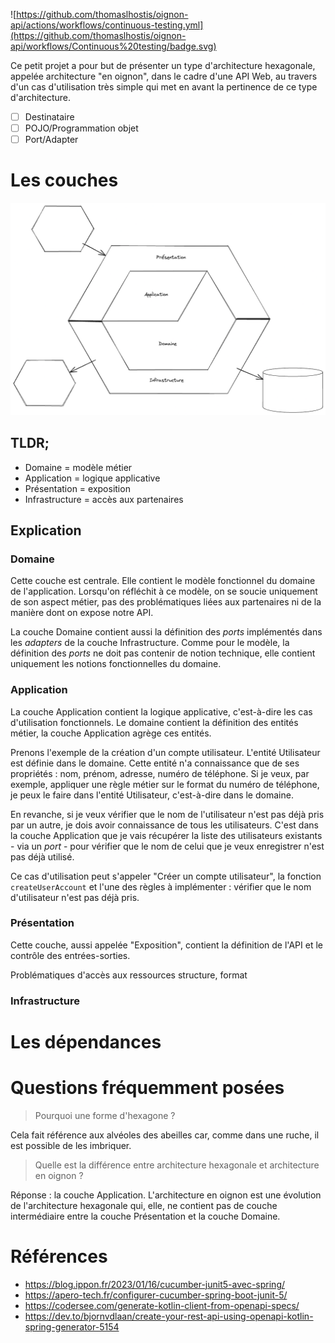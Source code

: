![https://github.com/thomaslhostis/oignon-api/actions/workflows/continuous-testing.yml](https://github.com/thomaslhostis/oignon-api/workflows/Continuous%20testing/badge.svg)

Ce petit projet a pour but de présenter un type d'architecture hexagonale, appelée architecture "en oignon", dans le cadre d'une API Web, au travers d'un cas d'utilisation très simple qui met en avant la pertinence de ce type d'architecture.

* [ ] Destinataire
* [ ] POJO/Programmation objet
* [ ] Port/Adapter

# Les couches

![](documentation/images/architecture-en-oignon.png)

## TLDR;

* Domaine = modèle métier
* Application = logique applicative
* Présentation = exposition
* Infrastructure = accès aux partenaires

## Explication

### Domaine

Cette couche est centrale. Elle contient le modèle fonctionnel du domaine de l'application. Lorsqu'on réfléchit à ce modèle, on se soucie uniquement de son aspect métier, pas des problématiques liées aux partenaires ni de la manière dont on expose notre API.

La couche Domaine contient aussi la définition des *ports* implémentés dans les *adapters* de la couche Infrastructure. Comme pour le modèle, la définition des *ports* ne doit pas contenir de notion technique, elle contient uniquement les notions fonctionnelles du domaine.

### Application

La couche Application contient la logique applicative, c'est-à-dire les cas d'utilisation fonctionnels. Le domaine contient la définition des entités métier, la couche Application agrège ces entités.

Prenons l'exemple de la création d'un compte utilisateur. L'entité Utilisateur est définie dans le domaine. Cette entité n'a connaissance que de ses propriétés : nom, prénom, adresse, numéro de téléphone. Si je veux, par exemple, appliquer une règle métier sur le format du numéro de téléphone, je peux le faire dans l'entité Utilisateur, c'est-à-dire dans le domaine.

En revanche, si je veux vérifier que le nom de l'utilisateur n'est pas déjà pris par un autre, je dois avoir connaissance de tous les utilisateurs. C'est dans la couche Application que je vais récupérer la liste des utilisateurs existants - via un *port* - pour vérifier que le nom de celui que je veux enregistrer n'est pas déjà utilisé.

Ce cas d'utilisation peut s'appeler "Créer un compte utilisateur", la fonction `createUserAccount` et l'une des règles à implémenter : vérifier que le nom d'utilisateur n'est pas déjà pris.

### Présentation

Cette couche, aussi appelée "Exposition", contient la définition de l'API et le contrôle des entrées-sorties.

Problématiques d'accès aux ressources
structure, format

### Infrastructure

# Les dépendances

# Questions fréquemment posées

> Pourquoi une forme d'hexagone ?

Cela fait référence aux alvéoles des abeilles car, comme dans une ruche, il est possible de les imbriquer.

> Quelle est la différence entre architecture hexagonale et architecture en oignon ?

Réponse : la couche Application. L'architecture en oignon est une évolution de l'architecture hexagonale qui, elle, ne contient pas de couche intermédiaire entre la couche Présentation et la couche Domaine.

# Références

* https://blog.ippon.fr/2023/01/16/cucumber-junit5-avec-spring/
* https://apero-tech.fr/configurer-cucumber-spring-boot-junit-5/
* https://codersee.com/generate-kotlin-client-from-openapi-specs/
* https://dev.to/bjornvdlaan/create-your-rest-api-using-openapi-kotlin-spring-generator-5154
